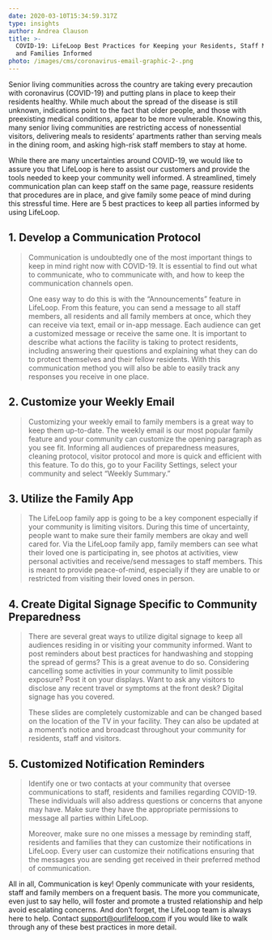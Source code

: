 ```yaml
---
date: 2020-03-10T15:34:59.317Z
type: insights
author: Andrea Clauson
title: >-
  COVID-19: LifeLoop Best Practices for Keeping your Residents, Staff Members
  and Families Informed
photo: /images/cms/coronavirus-email-graphic-2-.png
---
```

Senior living communities across the country are taking every precaution with coronavirus (COVID-19) and putting plans in place to keep their residents healthy. While much about the spread of the disease is still unknown, indications point to the fact that older people, and those with preexisting medical conditions, appear to be more vulnerable. Knowing this, many senior living communities are restricting access of nonessential visitors, delivering meals to residents’ apartments rather than serving meals in the dining room, and asking high-risk staff members to stay at home. 

While there are many uncertainties around COVID-19, we would like to assure you that LifeLoop is here to assist our customers and provide the tools needed to keep your community well informed.  A streamlined, timely communication plan can keep staff on the same page, reassure residents that procedures are in place, and give family some peace of mind during this stressful time. Here are 5 best practices to keep all parties informed by using LifeLoop. 

## **1.     Develop a Communication Protocol**

> Communication is undoubtedly one of the most important things to keep in mind right now with COVID-19. It is essential to find out what to communicate, who to communicate with, and how to keep the communication channels open.
>
> One easy way to do this is with the “Announcements” feature in LifeLoop. From this feature, you can send a message to all staff members, all residents and all family members at once, which they can receive via text, email or in-app message. Each audience can get a customized message or receive the same one. It is important to describe what actions the facility is taking to protect residents, including answering their questions and explaining what they can do to protect themselves and their fellow residents. With this communication method you will also be able to easily track any responses you receive in one place. 

## **2.	Customize your Weekly Email**

> Customizing your weekly email to family members is a great way to keep them up-to-date. The weekly email is our most popular family feature and your community can customize the opening paragraph as you see fit. Informing all audiences of preparedness measures, cleaning protocol, visitor protocol and more is quick and efficient with this feature. To do this, go to your Facility Settings, select your community and select “Weekly Summary.” 

## **3.	Utilize the Family App**

> The LifeLoop family app is going to be a key component especially if your community is limiting visitors. During this time of uncertainty, people want to make sure their family members are okay and well cared for. Via the LifeLoop family app, family members can see what their loved one is participating in, see photos at activities, view personal activities and receive/send messages to staff members. This is meant to provide peace-of-mind, especially if they are unable to or restricted from visiting their loved ones in person. 

## **4.	Create Digital Signage Specific to Community Preparedness** 

> There are several great ways to utilize digital signage to keep all audiences residing in or visiting your community informed. Want to post reminders about best practices for handwashing and stopping the spread of germs? This is a great avenue to do so. Considering cancelling some activities in your community to limit possible exposure? Post it on your displays. Want to ask any visitors to disclose any recent travel or symptoms at the front desk? Digital signage has you covered. 
>
> These slides are completely customizable and can be changed based on the location of the TV in your facility. They can also be updated at a moment’s notice and broadcast throughout your community for residents, staff and visitors.  

## **5.	Customized Notification Reminders**

> Identify one or two contacts at your community that oversee communications to staff, residents and families regarding COVID-19. These individuals will also address questions or concerns that anyone may have. Make sure they have the appropriate permissions to message all parties within LifeLoop. 
>
> Moreover, make sure no one misses a message by reminding staff, residents and families that they can customize their notifications in LifeLoop. Every user can customize their notifications ensuring that the messages you are sending get received in their preferred method of communication.

All in all, Communication is key! Openly communicate with your residents, staff and family members on a frequent basis. The more you communicate, even just to say hello, will foster and promote a trusted relationship and help avoid escalating concerns. And don’t forget, the LifeLoop team is always here to help. Contact [support@ourlifeloop.com](support@ourlifeloop.com) if you would like to walk through any of these best practices in more detail.
